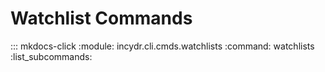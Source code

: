 # Watchlist Commands

::: mkdocs-click
    :module: incydr.cli.cmds.watchlists
    :command: watchlists
    :list_subcommands:
